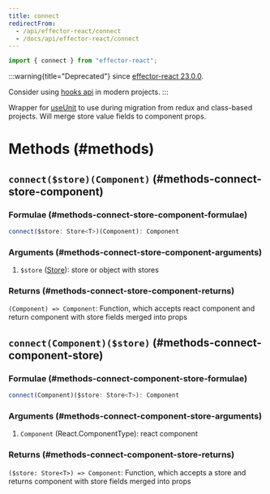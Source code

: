 ```yaml
---
title: connect
redirectFrom:
  - /api/effector-react/connect
  - /docs/api/effector-react/connect
---
```


```ts
import { connect } from "effector-react";
```

:::warning{title="Deprecated"}
since [effector-react 23.0.0](https://changelog.effector.dev/#effector-react-23-0-0).

Consider using [hooks api](/en/api/effector-react/index#hooks) in modern projects.
:::

Wrapper for [useUnit](/en/api/effector-react/useUnit) to use during migration from redux and class-based projects. Will merge store value fields to component props.

# Methods (#methods)

## `connect($store)(Component)` (#methods-connect-store-component)

### Formulae (#methods-connect-store-component-formulae)

```ts
connect($store: Store<T>)(Component): Component
```

### Arguments (#methods-connect-store-component-arguments)

1. `$store` ([Store](/en/api/effector/Store)): store or object with stores

### Returns (#methods-connect-store-component-returns)

`(Component) => Component`: Function, which accepts react component and return component with store fields merged into props

## `connect(Component)($store)` (#methods-connect-component-store)

### Formulae (#methods-connect-component-store-formulae)

```ts
connect(Component)($store: Store<T>): Component
```

### Arguments (#methods-connect-component-store-arguments)

1. `Component` (React.ComponentType): react component

### Returns (#methods-connect-component-store-returns)

`($store: Store<T>) => Component`: Function, which accepts a store and returns component with store fields merged into props
